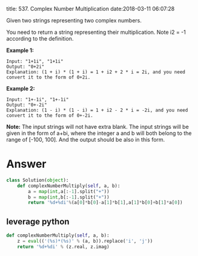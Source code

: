 title: 537. Complex Number Multiplication
date:2018-03-11 06:07:28

Given two strings representing two complex numbers.

You need to return a string representing their multiplication. Note i2 = -1 according to the definition.

**Example 1:**
```
Input: "1+1i", "1+1i"
Output: "0+2i"
Explanation: (1 + i) * (1 + i) = 1 + i2 + 2 * i = 2i, and you need convert it to the form of 0+2i.
```
**Example 2:**
```
Input: "1+-1i", "1+-1i"
Output: "0+-2i"
Explanation: (1 - i) * (1 - i) = 1 + i2 - 2 * i = -2i, and you need convert it to the form of 0+-2i.
```
**Note:**
The input strings will not have extra blank.
The input strings will be given in the form of a+bi, where the integer a and b will both belong to the range of [-100, 100]. And the output should be also in this form.


# Answer
```python
class Solution(object):
    def complexNumberMultiply(self, a, b):
        a = map(int,a[:-1].split("+"))
        b = map(int,b[:-1].split("+"))
        return '%d+%di'%(a[0]*b[0]-a[1]*b[1],a[1]*b[0]+b[1]*a[0])
```

## leverage python
```python
def complexNumberMultiply(self, a, b):
    z = eval(('(%s)*(%s)' % (a, b)).replace('i', 'j'))
    return '%d+%di' % (z.real, z.imag)
```